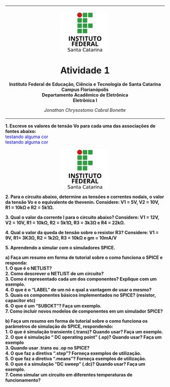 <table align="center"><tr><td align="center" width="9999"><br>
<img src="../../Imagens/logoifsc.png" align="center" width="150" alt="Logo IFSC">

# Atividade 1

<b>Instituto Federal de Educação, Ciência e Tecnologia de Santa Catarina<br>
Campus Florianópolis<br>
Departamento Acadêmico de Eletrônica<br>
Eletrônica I</b>

*Jonathan Chrysostomo Cabral Bonette*
</td></tr></table>


<b>1. Escreve os valores de tensão Vo para cada uma das associações de fontes abaixo:</b><br>
<span style="color:blue">testando alguma cor</span><br>
<span style="color:blue">testando alguma cor</span>
<p align="center"><img src="../../Imagens/logoifsc.png" align="center" width="150" alt="Q1"><br></p>

<b>2. Para o circuito abaixo, determine as tensões e correntes nodais, o valor da tensão Vo e o equivalente de
thevenin. Considere: V1 = 5V, V2 = 10V, R1 = 10kΩ e R2 = 5k1Ω.</b>

<b>3. Qual o valor da corrente I para o circuito abaixo? Considere: V1 = 12V, V2 = 10V, R1 = 10kΩ,
R2 = 5k1Ω, R3 = 3k3Ω e R4 = 22kΩ.</b>

<b>4. Qual o valor da queda de tensão sobre o resistor R3? Considere: V1 = 9V, R1= 3K3Ω, R2 = 1k2Ω, R3
= 10kΩ e gm = 10mA/V</b>

<b>5. Aprendendo a simular com o simuladores SPICE.</b>

<b>a) Faça um resumo em forma de tutorial sobre o como funciona o SPICE e responda:</b><br>
<b> 1. O que é o NETLIST?<br>
2. Como descrever o NETLIST de um circuito?<br>
3. Como é representado cada um dos componentes? Explique com um exemplo.<br>
4. O que é o “LABEL” de um nó e qual a vantagem de usar o mesmo?<br>
5. Quais os componentes básicos implementados no SPICE? (resistor, capacitor etc)<br>
6. O que é um “SUBCKT”? Faça um exemplo.<br>
7. Como incluir novos modelos de componentes em um simulador SPICE?</b>

<b>b) Faça um resumo em forma de tutorial sobre o como funciona os parâmetros de simulação do SPICE, respondendo:</b><br>
<b>1. O que é simulação transiente (.trans)? Quando usar? Faça um exemplo.<br>
2. O que é simulação “ DC operating point” (.op)? Quando usar? Faça um exemplo<br>
3. Quando usar .trans ou .op no SPICE?<br>
4. O que faz a diretiva “.step”? Forneça exemplos de utilização.<br>
5. O que faz a diretiva “.means”? Forneça exemplos de utilização.<br>
6. O que é a simulação “DC sweep” (.dc)? Quando usar? Faça um exemplo.<br>
7. Como simular um circuito em diferentes temperaturas de funcionamento?</b><br>
